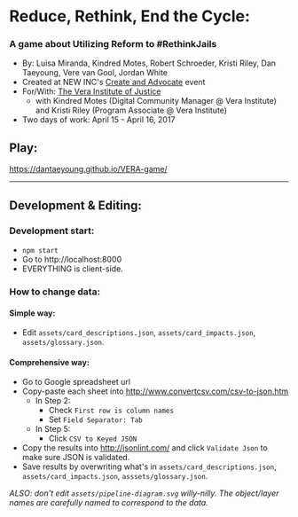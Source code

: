 # Reduce, Rethink, End the Cycle:
### A game about Utilizing Reform to #RethinkJails 

- By: Luisa Miranda, Kindred Motes, Robert Schroeder, Kristi Riley, Dan Taeyoung, Vere van Gool, Jordan White 
- Created at NEW INC's [Create and Advocate](http://www.newinc.org/create-advocate) event
- For/With: [The Vera Institute of Justice](https://www.vera.org/)
  - with Kindred Motes (Digital Community Manager @ Vera Institute) and Kristi Riley (Program Associate @ Vera Institute)
- Two days of work: April 15 - April 16, 2017

## Play: 
https://dantaeyoung.github.io/VERA-game/

-----

## Development & Editing:

### Development start:
- `npm start`
- Go to http://localhost:8000
- EVERYTHING is client-side.

### How to change data:

#### Simple way:
- Edit `assets/card_descriptions.json`, `assets/card_impacts.json`, `assets/glossary.json`.

#### Comprehensive way:
- Go to Google spreadsheet url 
- Copy-paste each sheet into http://www.convertcsv.com/csv-to-json.htm
  - In Step 2:
    - Check `First row is column names`
    - Set `Field Separator: Tab`
  - In Step 5:
    - Click `CSV to Keyed JSON`
- Copy the results into http://jsonlint.com/ and click `Validate Json` to make sure JSON is validated.
- Save results by overwriting what's in `assets/card_descriptions.json`, `assets/card_impacts.json`, `asssets/glossary.json`. 

*ALSO: don't edit `assets/pipeline-diagram.svg` willy-nilly. The object/layer names are carefully named to correspond to the data.*

    
